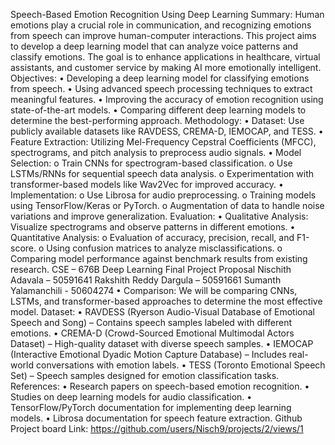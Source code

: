 Speech-Based Emotion Recognition Using Deep Learning
Summary:
Human emotions play a crucial role in communication, and recognizing emotions from speech
can improve human-computer interactions. This project aims to develop a deep learning
model that can analyze voice patterns and classify emotions. The goal is to enhance
applications in healthcare, virtual assistants, and customer service by making AI more
emotionally intelligent.
Objectives:
• Developing a deep learning model for classifying emotions from speech.
• Using advanced speech processing techniques to extract meaningful features.
• Improving the accuracy of emotion recognition using state-of-the-art models.
• Comparing different deep learning models to determine the best-performing
approach.
Methodology:
• Dataset: Use publicly available datasets like RAVDESS, CREMA-D, IEMOCAP, and TESS.
• Feature Extraction: Utilizing Mel-Frequency Cepstral Coefficients (MFCC),
spectrograms, and pitch analysis to preprocess audio signals.
• Model Selection:
o Train CNNs for spectrogram-based classification.
o Use LSTMs/RNNs for sequential speech data analysis.
o Experimentation with transformer-based models like Wav2Vec for improved
accuracy.
• Implementation:
o Use Librosa for audio preprocessing.
o Training models using TensorFlow/Keras or PyTorch.
o Augmentation of data to handle noise variations and improve generalization.
Evaluation:
• Qualitative Analysis: Visualize spectrograms and observe patterns in different
emotions.
• Quantitative Analysis:
o Evaluation of accuracy, precision, recall, and F1-score.
o Using confusion matrices to analyze misclassifications.
o Comparing model performance against benchmark results from existing
research.
CSE – 676B Deep Learning
Final Project Proposal
Nischith Adavala – 50591641 Rakshith Reddy Dargula – 50591661
Sumanth Yalamanchili - 50604274
• Comparison: We will be comparing CNNs, LSTMs, and transformer-based approaches
to determine the most effective model.
Dataset:
• RAVDESS (Ryerson Audio-Visual Database of Emotional Speech and Song) – Contains
speech samples labeled with different emotions.
• CREMA-D (Crowd-Sourced Emotional Multimodal Actors Dataset) – High-quality
dataset with diverse speech samples.
• IEMOCAP (Interactive Emotional Dyadic Motion Capture Database) – Includes real-
world conversations with emotion labels.
• TESS (Toronto Emotional Speech Set) – Speech samples designed for emotion
classification tasks.
References:
• Research papers on speech-based emotion recognition.
• Studies on deep learning models for audio classification.
• TensorFlow/PyTorch documentation for implementing deep learning models.
• Librosa documentation for speech feature extraction.
Github Project board Link:
https://github.com/users/Nisch9/projects/2/views/1
